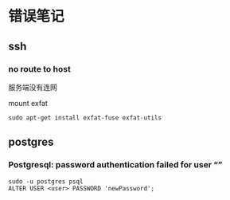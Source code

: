 错误笔记
=======

ssh
---

### no route to host

服务端没有连网


mount exfat

    sudo apt-get install exfat-fuse exfat-utils

postgres
--------

### Postgresql: password authentication failed for user “<user>”

    sudo -u postgres psql
    ALTER USER <user> PASSWORD 'newPassword';
